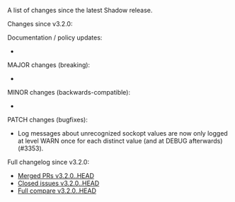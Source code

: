 A list of changes since the latest Shadow release.

Changes since v3.2.0:

Documentation / policy updates:

*

MAJOR changes (breaking):

*

MINOR changes (backwards-compatible):

*

PATCH changes (bugfixes):

* Log messages about unrecognized sockopt values are now only logged at level WARN once for each distinct value (and at DEBUG afterwards) (#3353).

Full changelog since v3.2.0:

- [Merged PRs v3.2.0..HEAD](https://github.com/shadow/shadow/pulls?q=is%3Apr+merged%3A2024-06-07T08%3A00-0400..2033-12-30T20%3A30-0400)
- [Closed issues v3.2.0..HEAD](https://github.com/shadow/shadow/issues?q=is%3Aissue+closed%3A2024-06-07T08%3A00-0400..2033-12-30T20%3A30-0400)
- [Full compare v3.2.0..HEAD](https://github.com/shadow/shadow/compare/v3.2.0...HEAD)
